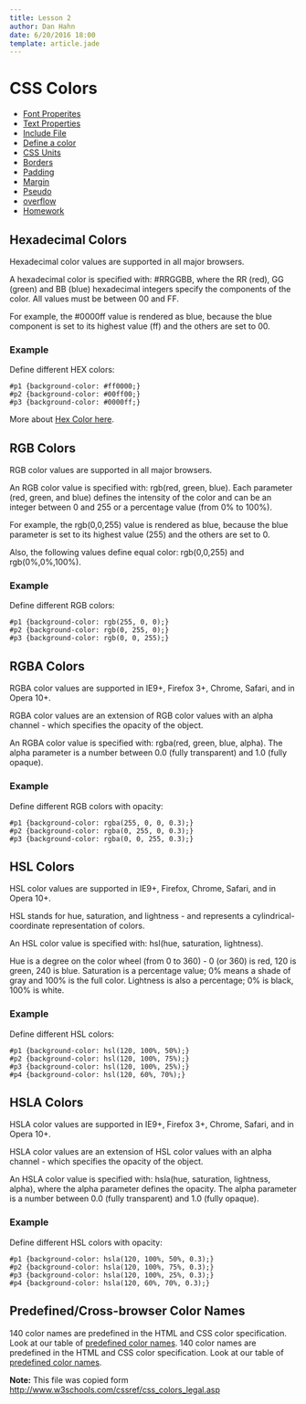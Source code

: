 ```yaml
---
title: Lesson 2
author: Dan Hahn
date: 6/20/2016 18:00
template: article.jade
---
```


# CSS Colors

* [Font Properites]()
* [Text Properties](text.html)
* [Include File](include.html)
* [Define a color](color.html)
* [CSS Units](sizes.html)
* [Borders](borders.html)
* [Padding](padding.html)
* [Margin](margin.html)
* [Pseudo](pseudo.html)
* [overflow](overflow.html)
* [Homework](homework.html)

## Hexadecimal Colors

Hexadecimal color values are supported in all major browsers.

A hexadecimal color is specified with: #RRGGBB, where the RR (red), GG (green) and BB (blue) hexadecimal integers specify the components of the color. All values must be between 00 and FF.

For example, the #0000ff value is rendered as blue, because the blue component is set to its highest value (ff) and the others are set to 00.

### Example

Define different HEX colors:

    #p1 {background-color: #ff0000;}   
    #p2 {background-color: #00ff00;}   
    #p3 {background-color: #0000ff;}   


More about [Hex Color here](http://www.smashingmagazine.com/2012/10/the-code-side-of-color/).


## RGB Colors

RGB color values are supported in all major browsers.

An RGB color value is specified with: rgb(red, green, blue). Each parameter (red, green, and blue) defines the intensity of the color and can be an integer between 0 and 255 or a percentage value (from 0% to 100%).

For example, the rgb(0,0,255) value is rendered as blue, because the blue parameter is set to its highest value (255) and the others are set to 0.

Also, the following values define equal color: rgb(0,0,255) and rgb(0%,0%,100%).

### Example

Define different RGB colors:

    #p1 {background-color: rgb(255, 0, 0);}
    #p2 {background-color: rgb(0, 255, 0);}
    #p3 {background-color: rgb(0, 0, 255);}

## RGBA Colors

RGBA color values are supported in IE9+, Firefox 3+, Chrome, Safari, and in Opera 10+.

RGBA color values are an extension of RGB color values with an alpha channel - which specifies the opacity of the object.

An RGBA color value is specified with: rgba(red, green, blue, alpha). The alpha parameter is a number between 0.0 (fully transparent) and 1.0 (fully opaque).

### Example

Define different RGB colors with opacity:

    #p1 {background-color: rgba(255, 0, 0, 0.3);}   
    #p2 {background-color: rgba(0, 255, 0, 0.3);}
    #p3 {background-color: rgba(0, 0, 255, 0.3);}

## HSL Colors

HSL color values are supported in IE9+, Firefox, Chrome, Safari, and in Opera 10+.

HSL stands for hue, saturation, and lightness - and represents a cylindrical-coordinate representation of colors.

An HSL color value is specified with: hsl(hue, saturation, lightness).

Hue is a degree on the color wheel (from 0 to 360) - 0 (or 360) is red, 120 is green, 240 is blue. Saturation is a percentage value; 0% means a shade of gray and 100% is the full color. Lightness is also a percentage; 0% is black, 100% is white.

### Example

Define different HSL colors:

    #p1 {background-color: hsl(120, 100%, 50%);}
    #p2 {background-color: hsl(120, 100%, 75%);}
    #p3 {background-color: hsl(120, 100%, 25%);}
    #p4 {background-color: hsl(120, 60%, 70%);}

## HSLA Colors

HSLA color values are supported in IE9+, Firefox 3+, Chrome, Safari, and in Opera 10+.

HSLA color values are an extension of HSL color values with an alpha channel - which specifies the opacity of the object.

An HSLA color value is specified with: hsla(hue, saturation, lightness, alpha), where the alpha parameter defines the opacity. The alpha parameter is a number between 0.0 (fully transparent) and 1.0 (fully opaque).

<div class="w3-example">

### Example

Define different HSL colors with opacity:

    #p1 {background-color: hsla(120, 100%, 50%, 0.3);}
    #p2 {background-color: hsla(120, 100%, 75%, 0.3);}
    #p3 {background-color: hsla(120, 100%, 25%, 0.3);}
    #p4 {background-color: hsla(120, 60%, 70%, 0.3);}

## Predefined/Cross-browser Color Names

140 color names are predefined in the HTML and CSS color specification. Look at our table of [predefined color names](/notes/colors/index.html).
140 color names are predefined in the HTML and CSS color specification. Look at our table of [predefined color names](/notes/colors/index.html).

**Note:** This file was copied form http://www.w3schools.com/cssref/css_colors_legal.asp
